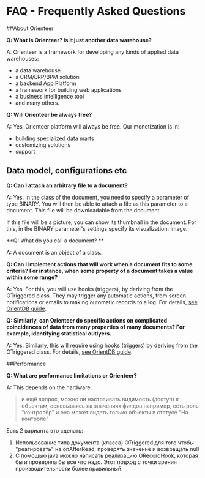 # FAQ - Frequently Asked Questions

##About Orienteer

**Q: What is Orienteer? Is it just another data warehouse?**

A: Orienteer is a framework for developing any kinds of applied data warehouses:
* a data warehouse
* a CRM/ERP/BPM solution
* a backend App Platform
* a framework for building web applications 
* a business intelligence tool
* and many others.

**Q: Will Orienteer be always free?**

A: Yes, Orienteer platform will always be free. Our monetization is in:
* building specialized data marts
* customizing solutions
* support

## Data model, configurations etc
**Q: Сan I attach an arbitrary file to a document?**

A: Yes. In the class of the document, you need to specify a parameter of type BINARY. You will then be able to attach a file as this parameter to a document. This file will be downloadable from the document.

If this file will be a picture, you can show its thumbnail in the document. For this, in the BINARY parameter's settings specify its visualization: Image.

**Q: What do you call a document? **

A: A document is an object of a class. 

**Q: Can I implement actions that will work when a document fits to some criteria? For instance, when some property of a document takes a value within some range?**

A: Yes. For this, you will use hooks (triggers), by deriving from the OTriggered class. They may trigger  any automatic actions, from screen notifications or emails to making outomatic records to a log. For details, [see OrientDB guide](http://orientdb.com/docs/last/Dynamic-Hooks.html).

**Q: Similarly, can Orienteer do specific actions on complicated coincidences of data from many properties of many documents? For example, identifying statistical outlyers.**

A: Yes. Similarly, this will require using hooks (triggers) by deriving from the OTriggered class. For details, [see OrientDB guide](http://orientdb.com/docs/last/Dynamic-Hooks.html).

##Performance

**Q: What are performance limitations or Orienteer?**

A: This depends on the hardware.




> и ещё вопрос, можно ли настраивать видимость (доступ) к объектам, основываясь на значениях филдов например, есть роль "контролёр" и она может видеть только объекты в статусе "На контроле"

Есть 2 варианта это сделать:
1) Использование типа документа (класса) OTriggered для того чтобы
"реагировать" на onAfterRead: проверять значение и возвращать null
2) С помощью java можно написать реализацию ORecordHook, которая бы и
проверяла бы все что надо. Этот подход с точки зрения
производительности более правильный.
